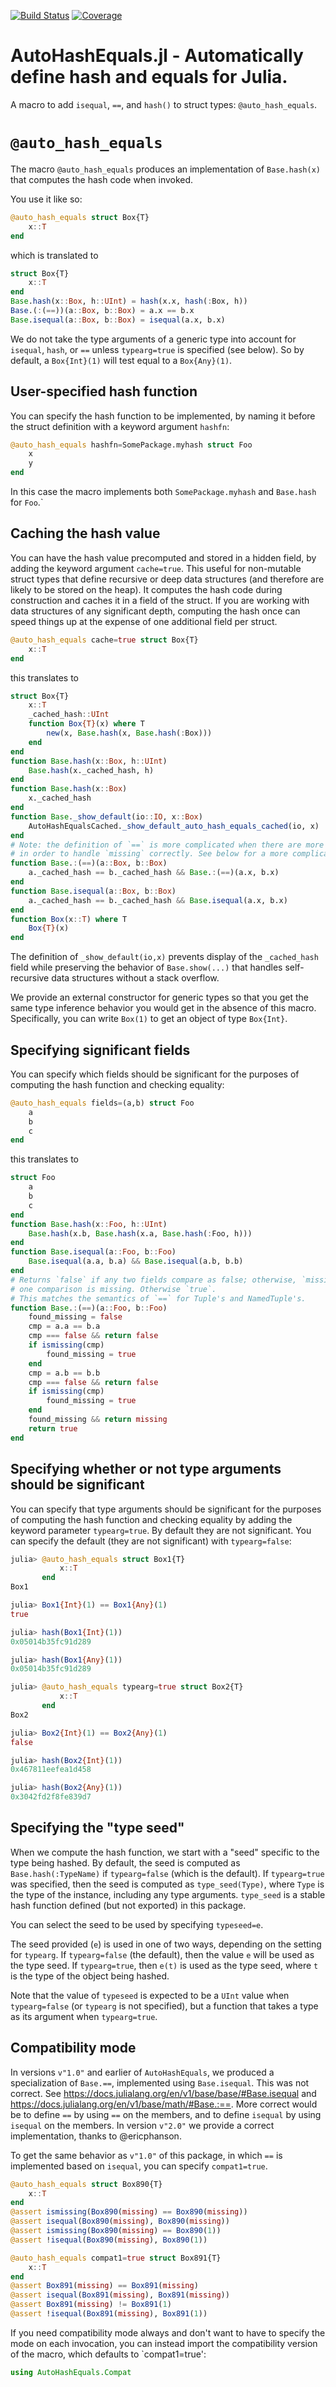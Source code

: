[![Build Status](https://github.com/JuliaServices/AutoHashEquals.jl/actions/workflows/CI.yml/badge.svg?branch=main)](https://github.com/JuliaServices/AutoHashEquals.jl/actions/workflows/CI.yml?query=branch%3Amain)
[![Coverage](https://codecov.io/gh/JuliaServices/AutoHashEquals.jl/branch/main/graph/badge.svg)](https://codecov.io/gh/JuliaServices/AutoHashEquals.jl)

# AutoHashEquals.jl - Automatically define hash and equals for Julia.

A macro to add `isequal`, `==`, and `hash()` to struct types: `@auto_hash_equals`.

# `@auto_hash_equals`

The macro `@auto_hash_equals` produces an implementation of `Base.hash(x)` that computes the hash code when invoked.

You use it like so:

```julia
@auto_hash_equals struct Box{T}
    x::T
end
```

which is translated to

```julia
struct Box{T}
    x::T
end
Base.hash(x::Box, h::UInt) = hash(x.x, hash(:Box, h))
Base.(:(==))(a::Box, b::Box) = a.x == b.x
Base.isequal(a::Box, b::Box) = isequal(a.x, b.x)
```

We do not take the type arguments of a generic type into account for `isequal`, `hash`, or `==` unless `typearg=true` is specified (see below).  So by default, a `Box{Int}(1)` will test equal to a `Box{Any}(1)`.

## User-specified hash function

You can specify the hash function to be implemented, by naming it before the struct definition with a keyword argument `hashfn`:

```julia
@auto_hash_equals hashfn=SomePackage.myhash struct Foo
    x
    y
end
```

In this case the macro implements both `SomePackage.myhash` and `Base.hash` for `Foo`.`

## Caching the hash value

You can have the hash value precomputed and stored in a hidden field, by adding the keyword argument `cache=true`. This useful for non-mutable struct types that define recursive or deep data structures (and therefore are likely to be stored on the heap).  It computes the hash code during construction and caches it in a field of the struct.  If you are working with data structures of any significant depth, computing the hash once can speed things up at the expense of one additional field per struct.

```julia
@auto_hash_equals cache=true struct Box{T}
    x::T
end
```

this translates to

```julia
struct Box{T}
    x::T
    _cached_hash::UInt
    function Box{T}(x) where T
        new(x, Base.hash(x, Base.hash(:Box)))
    end
end
function Base.hash(x::Box, h::UInt)
    Base.hash(x._cached_hash, h)
end
function Base.hash(x::Box)
    x._cached_hash
end
function Base._show_default(io::IO, x::Box)
    AutoHashEqualsCached._show_default_auto_hash_equals_cached(io, x)
end
# Note: the definition of `==` is more complicated when there are more fields,
# in order to handle `missing` correctly. See below for a more complicated example.
function Base.:(==)(a::Box, b::Box)
    a._cached_hash == b._cached_hash && Base.:(==)(a.x, b.x)
end
function Base.isequal(a::Box, b::Box)
    a._cached_hash == b._cached_hash && Base.isequal(a.x, b.x)
end
function Box(x::T) where T
    Box{T}(x)
end
```

The definition of `_show_default(io,x)` prevents display of the `_cached_hash` field while preserving the behavior of `Base.show(...)` that handles self-recursive data structures without a stack overflow.

We provide an external constructor for generic types so that you get the same type inference behavior you would get in the absence of this macro.  Specifically, you can write `Box(1)` to get an object of type `Box{Int}`.

## Specifying significant fields

You can specify which fields should be significant for the purposes of computing the hash function and checking equality:

```julia
@auto_hash_equals fields=(a,b) struct Foo
    a
    b
    c
end
```

this translates to

```julia
struct Foo
    a
    b
    c
end
function Base.hash(x::Foo, h::UInt)
    Base.hash(x.b, Base.hash(x.a, Base.hash(:Foo, h)))
end
function Base.isequal(a::Foo, b::Foo)
    Base.isequal(a.a, b.a) && Base.isequal(a.b, b.b)
end
# Returns `false` if any two fields compare as false; otherwise, `missing` if at least
# one comparison is missing. Otherwise `true`.
# This matches the semantics of `==` for Tuple's and NamedTuple's.
function Base.:(==)(a::Foo, b::Foo)
    found_missing = false
    cmp = a.a == b.a
    cmp === false && return false
    if ismissing(cmp)
        found_missing = true
    end
    cmp = a.b == b.b
    cmp === false && return false
    if ismissing(cmp)
        found_missing = true
    end
    found_missing && return missing
    return true
end
```

## Specifying whether or not type arguments should be significant

You can specify that type arguments should be significant for the purposes of computing the hash function and checking equality by adding the keyword parameter `typearg=true`.  By default they are not significant.  You can specify the default (they are not significant) with `typearg=false`:

```julia
julia> @auto_hash_equals struct Box1{T}
           x::T
       end
Box1

julia> Box1{Int}(1) == Box1{Any}(1)
true

julia> hash(Box1{Int}(1))
0x05014b35fc91d289

julia> hash(Box1{Any}(1))
0x05014b35fc91d289

julia> @auto_hash_equals typearg=true struct Box2{T}
           x::T
       end
Box2

julia> Box2{Int}(1) == Box2{Any}(1)
false

julia> hash(Box2{Int}(1))
0x467811eefea1d458

julia> hash(Box2{Any}(1))
0x3042fd2f8fe839d7
```

## Specifying the "type seed"

When we compute the hash function, we start with a "seed" specific to the type being hashed.
By default, the seed is computed as `Base.hash(:TypeName)` if `typearg=false` (which is the default).
If `typearg=true` was specified, then the seed is computed as `type_seed(Type)`,
where `Type` is the type of the instance, including any type arguments.  `type_seed` is a
stable hash function defined (but not exported) in this package.

You can select the seed to be used by specifying `typeseed=e`.

The seed provided (`e`) is used in one of two ways, depending on the setting for `typearg`.
If `typearg=false` (the default), then the value `e` will be used as the type seed.
If `typearg=true`, then `e(t)` is used as the type seed, where `t` is the type of the object being hashed.

Note that the value of `typeseed` is expected to be a `UInt` value when `typearg=false` (or `typearg` is not specified),
but a function that takes a type as its argument when `typearg=true`.

## Compatibility mode

In versions `v"1.0"` and earlier of `AutoHashEquals`, we produced a specialization of `Base.==`, implemented using `Base.isequal`.
This was not correct.
See https://docs.julialang.org/en/v1/base/base/#Base.isequal and https://docs.julialang.org/en/v1/base/math/#Base.:==.
More correct would be to define `==` by using `==` on the members, and to define `isequal` by using `isequal` on the members.
In version `v"2.0"` we provide a correct implementation, thanks to @ericphanson.

To get the same behavior as `v"1.0"` of this package, in which `==` is implemented based on `isequal`,
you can specify `compat1=true`.

```julia
@auto_hash_equals struct Box890{T}
    x::T
end
@assert ismissing(Box890(missing) == Box890(missing))
@assert isequal(Box890(missing), Box890(missing))
@assert ismissing(Box890(missing) == Box890(1))
@assert !isequal(Box890(missing), Box890(1))

@auto_hash_equals compat1=true struct Box891{T}
    x::T
end
@assert Box891(missing) == Box891(missing)
@assert isequal(Box891(missing), Box891(missing))
@assert Box891(missing) != Box891(1)
@assert !isequal(Box891(missing), Box891(1))
```

If you need compatibility mode always and don't want to have to specify the mode on each invocation,
you can instead import the compatibility version of the macro, which defaults to `compat1=true':

```julia
using AutoHashEquals.Compat
```
